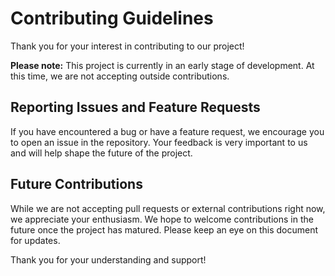 # Contributing Guidelines

Thank you for your interest in contributing to our project!

**Please note:** This project is currently in an early stage of development. At this time, we are not accepting outside contributions.

## Reporting Issues and Feature Requests

If you have encountered a bug or have a feature request, we encourage you to open an issue in the repository. Your feedback is very important to us and will help shape the future of the project.

## Future Contributions

While we are not accepting pull requests or external contributions right now, we appreciate your enthusiasm. We hope to welcome contributions in the future once the project has matured. Please keep an eye on this document for updates.

Thank you for your understanding and support!
